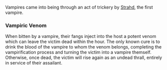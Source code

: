 Vampires came into being through an act of trickery by [Strahd](Strahd.md), the first vampire. 

### Vampiric Venom
When bitten by a vampire, their fangs inject into the host a potent venom which can leave the victim dead within the hour. The only known cure is to drink the blood of the vampire to whom the venom belongs, completing the vampirification process and turning the victim into a vampire themself. Otherwise, once dead, the victim will rise again as an undead thrall, entirely in service of their assailant.